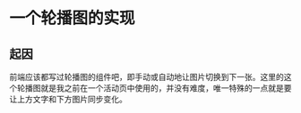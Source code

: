 # 一个轮播图的实现

## 起因

前端应该都写过轮播图的组件吧，即手动或自动地让图片切换到下一张。这里的这个轮播图就是我之前在一个活动页中使用的，并没有难度，唯一特殊的一点就是要让上方文字和下方图片同步变化。



